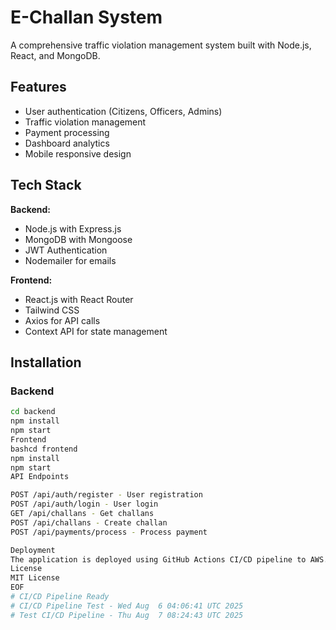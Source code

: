 # E-Challan System

A comprehensive traffic violation management system built with Node.js, React, and MongoDB.

## Features

- User authentication (Citizens, Officers, Admins)
- Traffic violation management
- Payment processing
- Dashboard analytics
- Mobile responsive design

## Tech Stack

**Backend:**
- Node.js with Express.js
- MongoDB with Mongoose
- JWT Authentication
- Nodemailer for emails

**Frontend:**
- React.js with React Router
- Tailwind CSS
- Axios for API calls
- Context API for state management

## Installation

### Backend
```bash
cd backend
npm install
npm start
Frontend
bashcd frontend
npm install
npm start
API Endpoints

POST /api/auth/register - User registration
POST /api/auth/login - User login
GET /api/challans - Get challans
POST /api/challans - Create challan
POST /api/payments/process - Process payment

Deployment
The application is deployed using GitHub Actions CI/CD pipeline to AWS.
License
MIT License
EOF
# CI/CD Pipeline Ready
# CI/CD Pipeline Test - Wed Aug  6 04:06:41 UTC 2025
# Test CI/CD Pipeline - Thu Aug  7 08:24:43 UTC 2025
